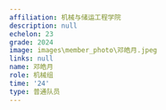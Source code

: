 ```yaml
---
affiliation: 机械与储运工程学院
description: null
echelon: 23
grade: 2024
image: images\member_photo\邓皓月.jpeg
links: null
name: 邓皓月
role: 机械组
time: '24'
type: 普通队员
---
```

